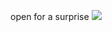 open for a surprise
![](https://cdn.discordapp.com/attachments/617441068878790656/1074143898143838279/image.png)
